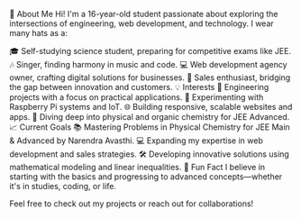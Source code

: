 👋 About Me
Hi! I'm a 16-year-old student passionate about exploring the intersections of engineering, web development, and technology. I wear many hats as a:

🎓 Self-studying science student, preparing for competitive exams like JEE.
🎶 Singer, finding harmony in music and code.
💻 Web development agency owner, crafting digital solutions for businesses.
💼 Sales enthusiast, bridging the gap between innovation and customers.
💡 Interests
🚀 Engineering projects with a focus on practical applications.
🔧 Experimenting with Raspberry Pi systems and IoT.
🌐 Building responsive, scalable websites and apps.
🧪 Diving deep into physical and organic chemistry for JEE Advanced.
📈 Current Goals
📚 Mastering Problems in Physical Chemistry for JEE Main & Advanced by Narendra Avasthi.
💻 Expanding my expertise in web development and sales strategies.
🛠️ Developing innovative solutions using mathematical modeling and linear inequalities.
🌟 Fun Fact
I believe in starting with the basics and progressing to advanced concepts—whether it's in studies, coding, or life.

Feel free to check out my projects or reach out for collaborations!
